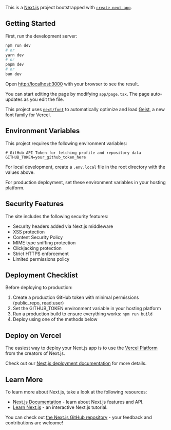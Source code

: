 This is a [Next.js](https://nextjs.org) project bootstrapped with [`create-next-app`](https://nextjs.org/docs/app/api-reference/cli/create-next-app).

## Getting Started

First, run the development server:

```bash
npm run dev
# or
yarn dev
# or
pnpm dev
# or
bun dev
```

Open [http://localhost:3000](http://localhost:3000) with your browser to see the result.

You can start editing the page by modifying `app/page.tsx`. The page auto-updates as you edit the file.

This project uses [`next/font`](https://nextjs.org/docs/app/building-your-application/optimizing/fonts) to automatically optimize and load [Geist](https://vercel.com/font), a new font family for Vercel.

## Environment Variables

This project requires the following environment variables:

```
# GitHub API Token for fetching profile and repository data
GITHUB_TOKEN=your_github_token_here
```

For local development, create a `.env.local` file in the root directory with the values above.

For production deployment, set these environment variables in your hosting platform.

## Security Features

The site includes the following security features:

- Security headers added via Next.js middleware
- XSS protection
- Content Security Policy
- MIME type sniffing protection
- Clickjacking protection
- Strict HTTPS enforcement
- Limited permissions policy

## Deployment Checklist

Before deploying to production:

1. Create a production GitHub token with minimal permissions (public_repo, read:user)
2. Set the GITHUB_TOKEN environment variable in your hosting platform
3. Run a production build to ensure everything works: `npm run build`
4. Deploy using one of the methods below

## Deploy on Vercel

The easiest way to deploy your Next.js app is to use the [Vercel Platform](https://vercel.com/new?utm_medium=default-template&filter=next.js&utm_source=create-next-app&utm_campaign=create-next-app-readme) from the creators of Next.js.

Check out our [Next.js deployment documentation](https://nextjs.org/docs/app/building-your-application/deploying) for more details.

## Learn More

To learn more about Next.js, take a look at the following resources:

- [Next.js Documentation](https://nextjs.org/docs) - learn about Next.js features and API.
- [Learn Next.js](https://nextjs.org/learn) - an interactive Next.js tutorial.

You can check out [the Next.js GitHub repository](https://github.com/vercel/next.js) - your feedback and contributions are welcome!
